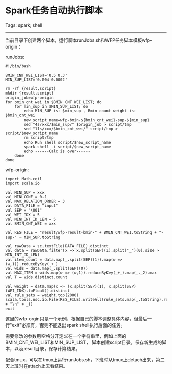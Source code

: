 # Spark任务自动执行脚本
Tags: spark; shell

------

当前目录下创建两个脚本，运行脚本runJobs.sh和WFP任务脚本模板wfp-origin：

runJobs:

    #!/bin/bash

    BMIN_CNT_WEI_LIST='0.5 0.3'
    MIN_SUP_LIST='0.004 0.0002'

    rm -rf {result,script}
    mkdir {result,script}
    origin_job=wfp-origin
    for bmin_cnt_wei in $BMIN_CNT_WEI_LIST; do
        for min_sup in $MIN_SUP_LIST; do
            echo MIN_SUP is: $min_sup , Bmin count weight is: $bmin_cnt_wei
            new_script_name=wfp-bmin-${bmin_cnt_wei}-sup-${min_sup}
            sed "4s/xxx/$min_sup/" $origin_job > script/tmp
            sed "11s/xxx/$bmin_cnt_wei/" script/tmp > script/$new_script_name
            rm script/tmp
            echo Run shell script/$new_script_name
            spark-shell -i script/$new_script_name
            echo ------Calc is over------
        done
    done

wfp-origin:

    import Math.ceil
    import scala.io

    val MIN_SUP = xxx
    val MIN_CONF = 0.1
    val MAX_RELATION_ORDER = 3
    val DATA_FILE = "input"
    val SEP = "\001"
    val WEI_IDX = 5
    val MIN_INT_ID_LEN = 5
    val BMIN_CNT_WEI = xxx

    val RES_FILE = "result/wfp-result-bmin-" + BMIN_CNT_WEI.toString + "-sup-" + MIN_SUP.toString

    val rawData = sc.textFile(DATA_FILE).distinct
    val data = rawData.filter(x => x.split(SEP)(1).split("_")(0).size > MIN_INT_ID_LEN)   
    val item_count = data.map(_.split(SEP)(1)).map(w => (w,1)).reduceByKey(_+_)
    val wids = data.map(_.split(SEP)(0))
    val MAX_ITEM = wids.map(w => (w,1)).reduceByKey(_+_).map(_._2).max
    val T = wids.distinct.count

    val weight = data.map(x => (x.split(SEP)(1), x.split(SEP)(WEI_IDX).toFloat)).distinct
    val rule_sets = weight.top(2000)
    scala.tools.nsc.io.File(RES_FILE).writeAll(rule_sets.map(_.toString).reduce(_ + "\n" + _))
    exit

这里的wfp-orgin只是一个示例，根据自己的脚本调整具体内容，但最后一行"exit"必须有，否则不能退出spark shell执行后面的任务。

需要修改的参数用空格分开定义在一个字符串里，例如上面的BMIN_CNT_WEI_LIST和MIN_SUP_LIST，
脚本创建script目录，保存新生成的脚本，以及result目录，保存计算结果。

配合tmux，可以在tmux上运行runJobs.sh，下班时从tmux上detach出来，第二天上班时在attach上去看结果。
